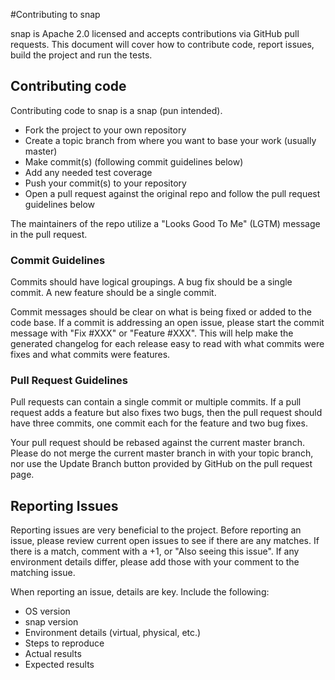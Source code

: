 #Contributing to snap

snap is Apache 2.0 licensed and accepts contributions via GitHub pull requests. This document
will cover how to contribute code, report issues, build the project and run the tests.

## Contributing code

Contributing code to snap is a snap (pun intended).
- Fork the project to your own repository
- Create a topic branch from where you want to base your work (usually master)
- Make commit(s) (following commit guidelines below)
- Add any needed test coverage
- Push your commit(s) to your repository
- Open a pull request against the original repo and follow the pull request guidelines below

The maintainers of the repo utilize a "Looks Good To Me" (LGTM) message in the pull request.

### Commit Guidelines

Commits should have logical groupings. A bug fix should be a single commit. A new feature
should be a single commit. 

Commit messages should be clear on what is being fixed or added to the code base. If a
commit is addressing an open issue, please start the commit message with "Fix #XXX" or 
"Feature #XXX". This will help make the generated changelog for each release easy to read
with what commits were fixes and what commits were features.

### Pull Request Guidelines

Pull requests can contain a single commit or multiple commits. If a pull request adds
a feature but also fixes two bugs, then the pull request should have three commits, one
commit each for the feature and two bug fixes.

Your pull request should be rebased against the current master branch. Please do not merge
the current master branch in with your topic branch, nor use the Update Branch button provided
by GitHub on the pull request page.

## Reporting Issues

Reporting issues are very beneficial to the project. Before reporting an issue, please review current
open issues to see if there are any matches. If there is a match, comment with a +1, or "Also seeing this issue".
If any environment details differ, please add those with your comment to the matching issue.

When reporting an issue, details are key. Include the following:
- OS version
- snap version
- Environment details (virtual, physical, etc.)
- Steps to reproduce
- Actual results
- Expected results